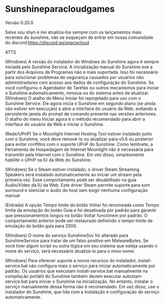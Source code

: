 # Sunshineparacloudgames
Versão 0.20.0


Salve sou shyn e irei atualiza-los sempre com os lançamentos mais recentes do sunshine, não se esqueçam de entrar em nossa comunidade do discord:https://discord.gg/spacecloud

ATTS

(Windows) A versão do instalador do Windows do Sunshine agora é sempre iniciada pelo Sunshine Service. A inicialização manual do Sunshine.exe a partir dos Arquivos de Programas não é mais suportada. Isso foi necessário para solucionar problemas de segurança causados ​​por usuários não administradores com acesso aos dados de configuração do Sunshine. Se você configurou o Agendador de Tarefas ou outros mecanismos para iniciar o Sunshine automaticamente, remova-os do sistema antes de atualizar.
(Windows) O atalho do Menu Iniciar foi reprojetado para uso com o Sunshine Service. Ele agora inicia o Sunshine em segundo plano (se ainda não estiver em execução) e abre a interface do usuário da Web, evitando a persistente janela do prompt de comando presente nas versões anteriores. O atalho do menu Iniciar agora é o método recomendado para abrir a interface do usuário da Web e iniciar o Sunshine.

(Rede/UPnP) Se o Moonlight Internet Hosting Tool estiver instalado junto com o Sunshine, você deve removê-lo ou atualizar para v5.6 ou posterior para evitar conflitos com o suporte UPnP do Sunshine. Como lembrete, a Ferramenta de Hospedagem de Internet Moonlight não é necessária para transmitir pela Internet com o Sunshine. Em vez disso, simplesmente habilite o UPnP na IU da Web do Sunshine.

(Windows) Se o Steam estiver instalado, o driver Steam Streaming Speakers será instalado automaticamente ao iniciar um stream pela primeira vez. Esse comportamento pode ser desabilitado na guia Áudio/Vídeo da IU da Web. Este driver Steam permite suporte para som surround e silenciar o áudio do host sem exigir nenhuma configuração manual

(Entrada) A opção Tempo limite do botão Voltar foi renomeada como Tempo limite da emulação do botão Guia e foi desativada por padrão para garantir que pressionamentos longos no botão Voltar funcionem por padrão. O comportamento anterior pode ser restaurado definindo o tempo limite de emulação do botão guia para 2000.

(Windows) O nome do serviço SunshineSvc foi alterado para SunshineService para tratar de um falso positivo em MalwareBytes. Se você tiver algum script ou outra lógica em seu sistema que esteja usando o nome do serviço, será necessário atualizá-lo para o novo nome.

(Windows) Para oferecer suporte a novos recursos do instalador, install-service.bat não configura mais o serviço para iniciar automaticamente por padrão. Os usuários que executam install-service.bat manualmente na compilação portátil do Sunshine também devem executar autostart-service.bat para iniciar o Sunshine na inicialização. No entanto, instalar o serviço manualmente dessa forma não é recomendado. Em vez disso, use o instalador do Sunshine, que lida com a instalação e configuração do serviço automaticamente.

